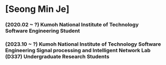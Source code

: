 [Seong Min Je]
==============
### (2020.02 ~ ?) Kumoh National Institute of Technology Software Engineering Student
### (2023.10 ~ ?) Kumoh National Institute of Technology Software Engineering Signal processing and Intelligent Network Lab (D337) Undergraduate Research Students
<!--
**Kakao1513/Kakao1513** is a ✨ _special_ ✨ repository because its `README.md` (this file) appears on your GitHub profile.

Here are some ideas to get you started:

- 🔭 I’m currently working on ...
- 🌱 I’m currently learning ...
- 👯 I’m looking to collaborate on ...
- 🤔 I’m looking for help with ...
- 💬 Ask me about ...
- 📫 How to reach me: ...
- 😄 Pronouns: ...
- ⚡ Fun fact: ...
-->
